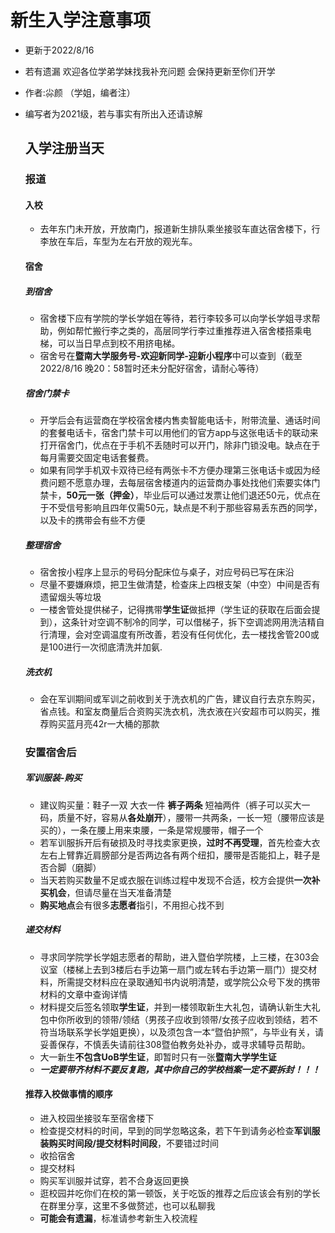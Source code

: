 # 新生入学注意事项

- 更新于2022/8/16 

- 若有遗漏 欢迎各位学弟学妹找我补充问题 会保持更新至你们开学

- 作者:尛颜 （学姐，编者注）

- 编写者为2021级，若与事实有所出入还请谅解
  
  
  
  ## 入学注册当天
  ### 报道
  #### 入校
  - 去年东门未开放，开放南门，报道新生排队乘坐接驳车直达宿舍楼下，行李放在车后，车型为左右开放的观光车。
  #### 宿舍
  ##### 到宿舍
  - 宿舍楼下应有学院的学长学姐在等待，若行李较多可以向学长学姐寻求帮助，例如帮忙搬行李之类的，高层同学行李过重推荐进入宿舍楼搭乘电梯，可以当日早点到校不用挤电梯。
  - 宿舍号在**暨南大学服务号-欢迎新同学-迎新小程序**中可以查到（截至2022/8/16 晚20：58暂时还未分配好宿舍，请耐心等待）
  ##### 宿舍门禁卡
  - 开学后会有运营商在学校宿舍楼内售卖智能电话卡，附带流量、通话时间的套餐电话卡，宿舍门禁卡可以用他们的官方app与这张电话卡的联动来打开宿舍门，优点在于手机不丢随时可以开门，除非门锁没电。缺点在于每月需要交固定电话套餐费。
  - 如果有同学手机双卡双待已经有两张卡不方便办理第三张电话卡或因为经费问题不愿意办理，去每层宿舍楼道内的运营商办事处找他们索要实体门禁卡，**50元一张（押金）**，毕业后可以通过发票让他们退还50元，优点在于不受信号影响且四年仅需50元，缺点是不利于那些容易丢东西的同学，以及卡的携带会有些不方便
  ##### 整理宿舍
  - 宿舍按小程序上显示的号码分配床位与桌子，对应号码已写在床沿
  - 尽量不要嫌麻烦，把卫生做清楚，检查床上四根支架（中空）中间是否有遗留烟头等垃圾
  - 一楼舍管处提供梯子，记得携带**学生证**做抵押（学生证的获取在后面会提到），这条针对空调不制冷的同学，可以借梯子，拆下空调滤网用洗洁精自行清理，会对空调温度有所改善，若没有任何优化，去一楼找舍管200或是100进行一次彻底清洗并加氨.
  ##### 洗衣机
  - 会在军训期间或军训之前收到关于洗衣机的广告，建议自行去京东购买，省点钱。和室友商量后合资购买洗衣机，洗衣液在兴安超市可以购买，推荐购买蓝月亮42r一大桶的那款
  ### 安置宿舍后
  ##### 军训服装-购买
  - 建议购买量：鞋子一双 大衣一件 **裤子两条** 短袖两件（裤子可以买大一码，质量不好，容易从**各处崩开**），腰带一共两条，一长一短（腰带应该是买的），一条在腰上用来束腰，一条是常规腰带，帽子一个
  - 若军训服拆开后有破损及时寻找卖家更换，**过时不再受理**，首先检查大衣左右上臂靠近肩膀部分是否两边各有两个纽扣，腰带是否能扣上，鞋子是否合脚（磨脚）
  - 当天若购买数量不足或衣服在训练过程中发现不合适，校方会提供**一次补买机会**，但请尽量在当天准备清楚
  - **购买地点**会有很多**志愿者**指引，不用担心找不到
  ##### 递交材料
  - 寻求同学院学长学姐志愿者的帮助，进入暨伯学院楼，上三楼，在303会议室（楼梯上去到3楼后右手边第一扇门或左转右手边第一扇门）提交材料，所需提交材料应在录取通知书内说明清楚，或学院公众号下发的携带材料的文章中查询详情
  - 材料提交后签名领取**学生证**，并到一楼领取新生大礼包，请确认新生大礼包中你所收到的领带/领结（男孩子应收到领带/女孩子应收到领结，若不符当场联系学长学姐更换），以及须包含一本“暨伯护照”，与毕业有关，请妥善保存，不慎丢失请前往308暨伯教务处补办，或寻求辅导员帮助。
  - 大一新生**不包含UoB学生证**，即暂时只有一张**暨南大学学生证**
  - ***一定要带齐材料不要反复跑，其中你自己的学校档案一定不要拆封！！！***
  #### 推荐入校做事情的顺序
  - 进入校园坐接驳车至宿舍楼下
  - 检查提交材料的时间，早到的同学忽略这条，若下午到请务必检查**军训服装购买时间段/提交材料时间段**，不要错过时间
  - 收拾宿舍
  - 提交材料
  - 购买军训服并试穿，若不合身返回更换
  - 逛校园并吃你们在校的第一顿饭，关于吃饭的推荐之后应该会有别的学长在群里分享，这里不多做赘述，也可以私聊我
  - **可能会有遗漏**，标准请参考新生入校流程